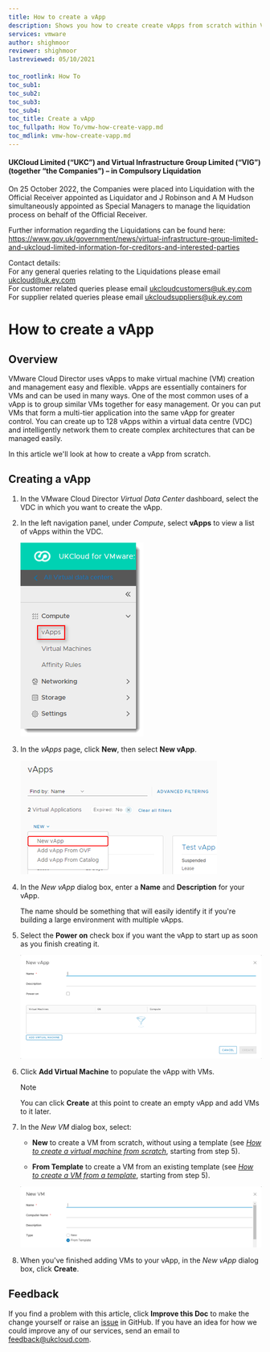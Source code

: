 ```yaml
---
title: How to create a vApp
description: Shows you how to create create vApps from scratch within VMware Cloud Director
services: vmware
author: shighmoor
reviewer: shighmoor
lastreviewed: 05/10/2021

toc_rootlink: How To
toc_sub1:
toc_sub2:
toc_sub3:
toc_sub4:
toc_title: Create a vApp
toc_fullpath: How To/vmw-how-create-vapp.md
toc_mdlink: vmw-how-create-vapp.md
---
```


#### UKCloud Limited (“UKC”) and Virtual Infrastructure Group Limited (“VIG”) (together “the Companies”) – in Compulsory Liquidation

On 25 October 2022, the Companies were placed into Liquidation with the Official Receiver appointed as Liquidator and J Robinson and A M Hudson simultaneously appointed as Special Managers to manage the liquidation process on behalf of the Official Receiver.

Further information regarding the Liquidations can be found here: <https://www.gov.uk/government/news/virtual-infrastructure-group-limited-and-ukcloud-limited-information-for-creditors-and-interested-parties>

Contact details:<br>
For any general queries relating to the Liquidations please email <ukcloud@uk.ey.com><br>
For customer related queries please email <ukcloudcustomers@uk.ey.com><br>
For supplier related queries please email <ukcloudsuppliers@uk.ey.com>

# How to create a vApp

## Overview

VMware Cloud Director uses vApps to make virtual machine (VM) creation and management easy and flexible. vApps are essentially containers for VMs and can be used in many ways. One of the most common uses of a vApp is to group similar VMs together for easy management. Or you can put VMs that form a multi-tier application into the same vApp for greater control. You can create up to 128 vApps within a virtual data centre (VDC) and intelligently network them to create complex architectures that can be managed easily.

In this article we'll look at how to create a vApp from scratch.

## Creating a vApp

1. In the VMware Cloud Director *Virtual Data Center* dashboard, select the VDC in which you want to create the vApp.

2. In the left navigation panel, under *Compute*, select **vApps** to view a list of vApps within the VDC.

    ![vApps menu option in VMware Cloud Director](images/vmw-vcd10.1-mnu-vapps.png)

3. In the *vApps* page, click **New**, then select **New vApp**.

    ![New vApp menu option](images/vmw-vcd10.1-btn-new-vapp.png)

4. In the *New vApp* dialog box, enter a **Name** and **Description** for your vApp.

    The name should be something that will easily identify it if you're building a large environment with multiple vApps.

5. Select the **Power on** check box if you want the vApp to start up as soon as you finish creating it.

    ![New vApp dialog box](images/vmw-vcd10.1-build-vapp.png)

6. Click **Add Virtual Machine** to populate the vApp with VMs.

   > [!NOTE]
   > You can click **Create** at this point to create an empty vApp and add VMs to it later.

7. In the *New VM* dialog box, select:

    - **New** to create a VM from scratch, without using a template (see [*How to create a virtual machine from scratch*](vmw-how-create-vm-from-scratch.md), starting from step 5).

    - **From Template** to create a VM from an existing template (see [*How to create a VM from a template*](vmw-how-create-vm-from-template.md), starting from step 5).

   ![New VM dialog box](images/vmw-vcd10.1-vapp-new-vm.png)

8. When you've finished adding VMs to your vApp, in the *New vApp* dialog box, click **Create**.

## Feedback

If you find a problem with this article, click **Improve this Doc** to make the change yourself or raise an [issue](https://github.com/UKCloud/documentation/issues) in GitHub. If you have an idea for how we could improve any of our services, send an email to <feedback@ukcloud.com>.

